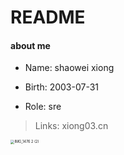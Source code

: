 # README

#### about me

- Name: shaowei xiong

- Birth: 2003-07-31
- Role: sre

>  Links: xiong03.cn



<img src="https://notebook.xiong03.cn/2025/09/26/IMG_1476 2 (2)_6be83a.jpeg" alt="IMG_1476 2 (2)" style="zoom:40%;" />